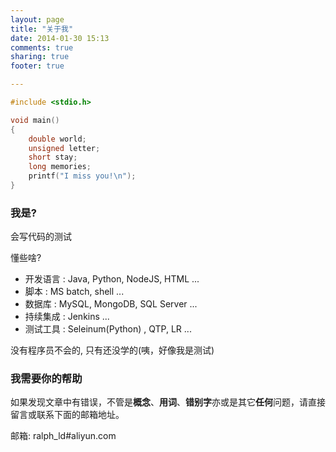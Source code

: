 ```yaml
---
layout: page
title: "关于我"
date: 2014-01-30 15:13
comments: true
sharing: true
footer: true

---
```


```c toyouknowwho.c
#include <stdio.h>

void main()
{
	double world;
	unsigned letter;
	short stay;
	long memories;
	printf("I miss you!\n");
}
```

### 我是?
会写代码的测试

懂些啥?    

* 开发语言 : Java, Python, NodeJS, HTML ...    
* 脚本     : MS batch, shell ...
* 数据库   : MySQL, MongoDB, SQL Server ...    
* 持续集成 : Jenkins ...    
* 测试工具 : Seleinum(Python) , QTP, LR ...

没有程序员不会的, 只有还没学的(咦，好像我是测试)

### 我需要你的帮助
如果发现文章中有错误，不管是**概念**、**用词**、**错别字**亦或是其它**任何**问题，请直接留言或联系下面的邮箱地址。

邮箱: ralph\_ld#aliyun.com
